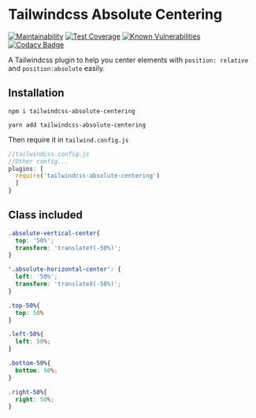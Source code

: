 # Tailwindcss Absolute Centering

[![Maintainability](https://api.codeclimate.com/v1/badges/040556484eb39232b27e/maintainability)](https://codeclimate.com/github/winston0410/tailwindcss-absolute-centering/maintainability) [![Test Coverage](https://api.codeclimate.com/v1/badges/040556484eb39232b27e/test_coverage)](https://codeclimate.com/github/winston0410/tailwindcss-absolute-centering/test_coverage) [![Known Vulnerabilities](https://snyk.io/test/github/winston0410/tailwindcss-absolute-centering/badge.svg?targetFile=package.json)](https://snyk.io/test/github/winston0410/tailwindcss-absolute-centering?targetFile=package.json) [![Codacy Badge](https://app.codacy.com/project/badge/Grade/47527772461148aa9c29b054d93cfdb2)](https://www.codacy.com/gh/winston0410/tailwindcss-absolute-centering/dashboard?utm_source=github.com&utm_medium=referral&utm_content=winston0410/tailwindcss-absolute-centering&utm_campaign=Badge_Grade)

A Tailwindcss plugin to help you center elements with `position: relative` and `position:absolute` easily.

## Installation

```
npm i tailwindcss-absolute-centering
```

```
yarn add tailwindcss-absolute-centering
```

Then require it in `tailwind.config.js`

```javascript
//tailwindcss.config.js
//Other config...
plugins: [
  require('tailwindcss-absolute-centering')
  ]
}
```

## Class included

```css
.absolute-vertical-center{
  top: '50%';
  transform: 'translateY(-50%)';
}

'.absolute-horizontal-center': {
  left: '50%';
  transform: 'translateX(-50%)';
}

.top-50%{
  top: 50%
}

.left-50%{
  left: 50%;
}

.bottom-50%{
  bottom: 50%;
}

.right-50%{
  right: 50%;
}
```
